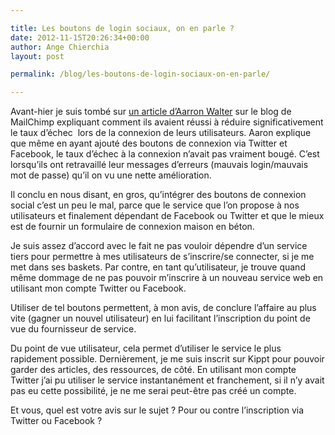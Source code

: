 ```yaml
---

title: Les boutons de login sociaux, on en parle ?
date: 2012-11-15T20:26:34+00:00
author: Ange Chierchia
layout: post

permalink: /blog/les-boutons-de-login-sociaux-on-en-parle/

---
```

Avant-hier je suis tombé sur [un article d&rsquo;Aarron Walter](http://blog.mailchimp.com/social-login-buttons-arent-worth-it/ "Social Login Buttons Aren't Worth It") sur le blog de MailChimp expliquant comment ils avaient réussi à réduire significativement le taux d&rsquo;échec  lors de la connexion de leurs utilisateurs. Aaron explique que même en ayant ajouté des boutons de connexion via Twitter et Facebook, le taux d&rsquo;échec à la connexion n&rsquo;avait pas vraiment bougé. C&rsquo;est lorsqu&rsquo;ils ont retravaillé leur messages d&rsquo;erreurs (mauvais login/mauvais mot de passe) qu&rsquo;il on vu une nette amélioration.

Il conclu en nous disant, en gros, qu&rsquo;intégrer des boutons de connexion social c&rsquo;est un peu le mal, parce que le service que l&rsquo;on propose à nos utilisateurs et finalement dépendant de Facebook ou Twitter et que le mieux est de fournir un formulaire de connexion maison en béton.<!--more-->

Je suis assez d&rsquo;accord avec le fait ne pas vouloir dépendre d&rsquo;un service tiers pour permettre à mes utilisateurs de s&rsquo;inscrire/se connecter, si je me met dans ses baskets. Par contre, en tant qu&rsquo;utilisateur, je trouve quand même dommage de ne pas pouvoir m&rsquo;inscrire à un nouveau service web en utilisant mon compte Twitter ou Facebook.

Utiliser de tel boutons permettent, à mon avis, de conclure l&rsquo;affaire au plus vite (gagner un nouvel utilisateur) en lui facilitant l&rsquo;inscription du point de vue du fournisseur de service.

Du point de vue utilisateur, cela permet d&rsquo;utiliser le service le plus rapidement possible. Dernièrement, je me suis inscrit sur Kippt pour pouvoir garder des articles, des ressources, de côté. En utilisant mon compte Twitter j&rsquo;ai pu utiliser le service instantanément et franchement, si il n&rsquo;y avait pas eu cette possibilité, je ne me serai peut-être pas créé un compte.

Et vous, quel est votre avis sur le sujet ? Pour ou contre l&rsquo;inscription via Twitter ou Facebook ?